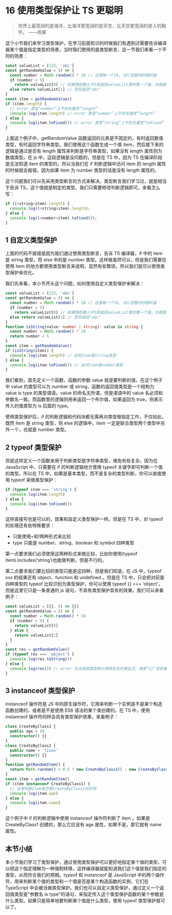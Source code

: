 # 16 使用类型保护让 TS 更聪明

> 世界上最宽阔的是海洋，比海洋更宽阔的是天空，比天空更宽阔的是人的胸怀。 ——雨果

这个小节我们来学习类型保护，在学习前面知识的时候我们有遇到过需要告诉编译器某个值是指定类型的场景，当时我们使用的是类型断言，这一节我们来看一个不同的场景：

```ts
const valueList = [123, 'abc']
const getRandomValue = () => {
  const number = Math.random() * 10 // 这里取一个[0, 10)范围内的随机值
  if (number < 5)
    return valueList[0] // 如果随机数小于5则返回valueList里的第一个值，也就是123
  else return valueList[1] // 否则返回"abc"
}
const item = getRandomValue()
if (item.length) {
  // error 类型“number”上不存在属性“length”
  console.log(item.length) // error 类型“number”上不存在属性“length”
} else {
  console.log(item.toFixed()) // error 类型“string”上不存在属性“toFixed”
}
```

上面这个例子中，getRandomValue 函数返回的元素是不固定的，有时返回数值类型，有时返回字符串类型。我们使用这个函数生成一个值 item，然后接下来的逻辑是通过是否有 length 属性来判断是字符串类型，如果没有 length 属性则为数值类型。在 js 中，这段逻辑是没问题的，但是在 TS 中，因为 TS 在编译阶段是无法知道 item 的类型的，所以当我们在 if 判断逻辑中访问 item 的 length 属性的时候就会报错，因为如果 item 为 number 类型的话是没有 length 属性的。

这个问题我们可以先采用类型断言的方式来解决。类型断言我们学习过，就是相当于告诉 TS，这个值就是制定的类型，我们只需要修改判断逻辑即可，来看怎么写：

```js
if ((<string>item).length) {
  console.log((<string>item).length);
} else {
  console.log((<number>item).toFixed());
}
```

## 1 自定义类型保护

上面的代码不报错是因为我们通过使用类型断言，告诉 TS 编译器，if 中的 item 是 string 类型，而 else 中的是 number 类型。这样做虽然可以，但是我们需要在使用 item 的地方都使用类型断言来说明，显然有些繁琐，所以我们就可以使用类型保护来优化。

我们先来看，本小节开头这个问题，如何使用自定义类型保护来解决：

```ts
const valueList = [123, 'abc']
const getRandomValue = () => {
  const number = Math.random() * 10 // 这里取一个[0, 10)范围内的随机值
  if (number < 5)
    return valueList[0] // 如果随机数小于5则返回valueList里的第一个值，也就是123
  else return valueList[1] // 否则返回"abc"
}
function isString(value: number | string): value is string {
  const number = Math.random() * 10
  return number < 5
}
const item = getRandomValue()
if (isString(item)) {
  console.log(item.length) // 此时item是string类型
} else {
  console.log(item.toFixed()) // 此时item是number类型
}
```

我们看到，首先定义一个函数，函数的参数 value 就是要判断的值，在这个例子中 value 的类型可以为 number 或 string，函数的返回值类型是一个结构为 value is type 的类型谓语，value 的命名无所谓，但是谓语中的 value 名必须和参数名一致。而函数里的逻辑则用来返回一个布尔值，如果返回为 true，则表示传入的值类型为 is 后面的 type。

使用类型保护后，if 的判断逻辑和代码块都无需再对类型做指定工作，不仅如此，既然 item 是 string 类型，则 else 的逻辑中，item 一定是联合类型两个类型中另外一个，也就是 number 类型。

## 2 typeof 类型保护

但是这样定义一个函数来用于判断类型是字符串类型，难免有些复杂，因为在 JavaScript 中，只需要在 if 的判断逻辑地方使用 typeof 关键字即可判断一个值的类型。所以在 TS 中，如果是基本类型，而不是复杂的类型判断，你可以直接使用 typeof 来做类型保护：

```ts
if (typeof item === 'string') {
  console.log(item.length)
} else {
  console.log(item.toFixed())
}
```

这样直接写也是可以的，效果和自定义类型保护一样。但是在 TS 中，对 typeof 的处理还有些特殊要求：

- 只能使用=和!两种形式来比较
- type 只能是 number、string、boolean 和 symbol 四种类型

第一点要求我们必须使用这两种形式来做比较，比如你使用(typeof item).includes(‘string’)也能做判断，但是不行的。

第二点要求我们要比较的类型只能是这四种，但是我们知道，在 JS 中，typeof xxx 的结果还有 object、function 和 undefined 。但是在 TS 中，只会把对前面四种类型的 typeof 比较识别为类型保护，你可以使用 typeof {} === ‘object’，但是这里它只是一条普通的 js 语句，不具有类型保护具有的效果。我们可以来看例子：

```ts
const valueList = [{}, () => {}]
const getRandomValue = () => {
  const number = Math.random() * 10
  if (number < 5) {
    return valueList[0]
  } else {
    return valueList[1]
  }
}
const res = getRandomValue()
if (typeof res === 'object') {
  console.log(res.toString())
} else {
  console.log(res()) // error 无法调用类型缺少调用签名的表达式。类型“{}”没有兼容的调用签名
}
```

## 3 instanceof 类型保护

instanceof 操作符是 JS 中的原生操作符，它用来判断一个实例是不是某个构造函数创建的，或者是不是使用 ES6 语法的某个类创建的。在 TS 中，使用 instanceof 操作符同样会具有类型保护效果，来看例子：

```ts
class CreateByClass1 {
  public age = 18
  constructor() {}
}
class CreateByClass2 {
  public name = 'lison'
  constructor() {}
}
function getRandomItem() {
  return Math.random() < 0.5 ? new CreateByClass1() : new CreateByClass2() // 如果随机数小于0.5就返回CreateByClass1的实例，否则返回CreateByClass2的实例
}
const item = getRandomItem()
if (item instanceof CreateByClass1) {
  // 这里判断item是否是CreateByClass1的实例
  console.log(item.age)
} else {
  console.log(item.name)
}
```

这个例子中 if 的判断逻辑中使用 instanceof 操作符判断了 item 。如果是 CreateByClass1 创建的，那么它应该有 age 属性，如果不是，那它就有 name 属性。

## 本节小结

本小节我们学习了类型保护，通过使用类型保护可以更好地指定某个值的类型，可以把这个指定理解为一种强制转换，这样编译器就能知道我们这个值是我们指定的类型，从而符合我们的预期。typeof 和 instanceof 是 JavaScript 中的两个操作符，用来判断某个值的类型和一个值是否是某个构造函数的实例，它们在 TypeScript 中会被当做类型保护。我们也可以自定义类型保护，通过定义一个返回值类型是"参数名 is type"的语句，来指定传入这个类型保护函数的某个参数是什么类型。如果只是简单地要判断某个值是什么类型，使用 typeof 类型保护就可以了。
